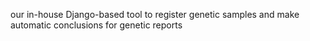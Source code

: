 our in-house Django-based tool to register genetic samples and make automatic conclusions for genetic reports